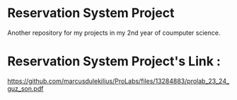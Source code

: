 # Reservation System Project
Another repository for my projects in my 2nd year of coumputer science. 

# Reservation System Project's Link :
https://github.com/marcusdulekilius/ProLabs/files/13284883/prolab_23_24_guz_son.pdf

